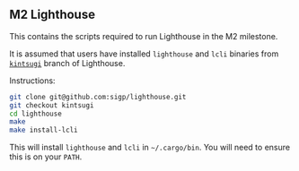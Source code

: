 ## M2 Lighthouse

This contains the scripts required to run Lighthouse in the M2 milestone.

It is assumed that users have installed `lighthouse` and `lcli` binaries from
[`kintsugi`](https://github.com/sigp/lighthouse/pull/2768) branch of
Lighthouse.

Instructions:

```bash
git clone git@github.com:sigp/lighthouse.git
git checkout kintsugi
cd lighthouse
make
make install-lcli
```

This will install `lighthouse` and `lcli` in `~/.cargo/bin`. You will need to
ensure this is on your `PATH`.
